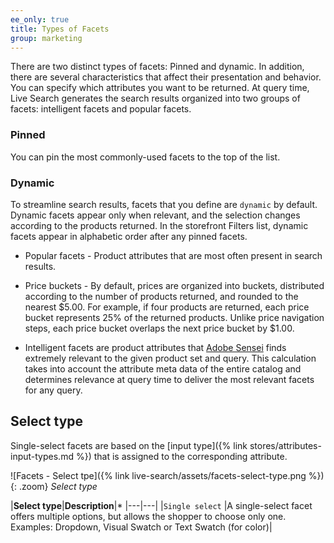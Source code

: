 ```yaml
---
ee_only: true
title: Types of Facets
group: marketing
---
```


There are two distinct types of facets: Pinned and dynamic. In addition, there are several characteristics that affect their presentation and behavior. You can specify which attributes you want to be returned. At query time, Live Search generates the search results organized into two groups of facets: intelligent facets and popular facets.

### Pinned

You can pin the most commonly-used facets to the top of the list.

### Dynamic

To streamline search results, facets that you define are `dynamic` by default. Dynamic facets appear only when relevant, and the selection changes according to the products returned. In the storefront Filters list, dynamic facets appear in alphabetic order after any pinned facets.

- Popular facets - Product attributes that are most often present in search results.

- Price buckets - By default, prices are organized into buckets, distributed according to the number of products returned, and rounded to the nearest $5.00. For example, if four products are returned, each price bucket represents 25% of the returned products. Unlike price navigation steps, each price bucket overlaps the next price bucket by $1.00.

- Intelligent facets are product attributes that [Adobe Sensei](https://www.adobe.com/sensei.html) finds extremely relevant to the given product set and query. This calculation takes into account the attribute meta data of the entire catalog and determines relevance at query time to deliver the most relevant facets for any query.

## Select type

Single-select facets are based on the [input type]({% link stores/attributes-input-types.md %}) that is assigned to the corresponding attribute.

![Facets - Select tpe]({% link live-search/assets/facets-select-type.png %}){: .zoom}
_Select type_

|**Select type**|**Description**|*
|---|---|
|`Single select` |A single-select facet offers multiple options, but allows the shopper to choose only one. Examples: Dropdown, Visual Swatch or Text Swatch (for color)|
